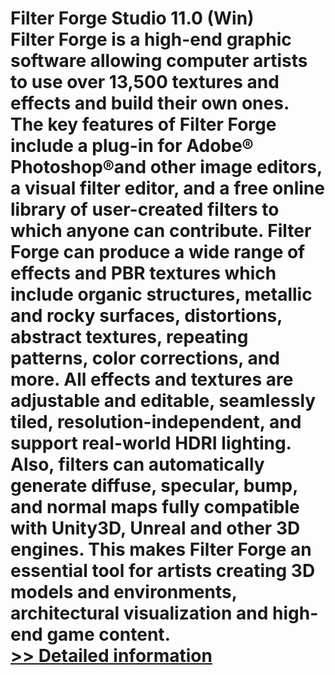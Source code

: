 # Filter Forge Studio 11.0 (Win)<br />Filter Forge is a high-end graphic software allowing computer artists to use over 13,500 textures and effects and build their own ones. The key features of Filter Forge include a plug-in for Adobe® Photoshop®and other image editors, a visual filter editor, and a free online library of user-created filters to which anyone can contribute. Filter Forge can produce a wide range of effects and PBR textures which include organic structures, metallic and rocky surfaces, distortions, abstract textures, repeating patterns, color corrections, and more. All effects and textures are adjustable and editable, seamlessly tiled, resolution-independent, and support real-world HDRI lighting. Also, filters can automatically generate diffuse, specular, bump, and normal maps fully compatible with Unity3D, Unreal and other 3D engines. This makes Filter Forge an essential tool for artists creating 3D models and environments, architectural visualization and high-end game content.<br />[>> Detailed information](https://secure.shareit.com/shareit/product.html?productid=301009498&affiliateid=200057808)